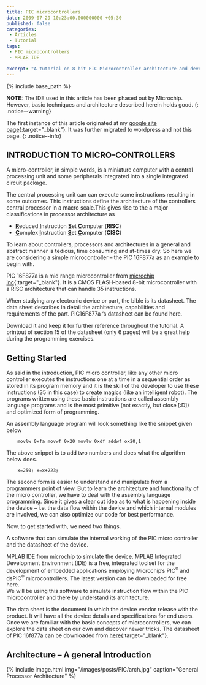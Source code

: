 ```yaml
---
title: PIC microcontrollers
date: 2009-07-29 10:23:00.000000000 +05:30
published: false 
categories: 
 - Articles
 - Tutorial
tags: 
 - PIC microcontrollers
 - MPLAB IDE

excerpt: "A tutorial on 8 bit PIC Microcontroller architecture and development tools"
---
```

<style>
div {
    text-align: justify;
    text-justify: inter-word;
}
</style>


{% include base_path %}

<b>NOTE:</b> The IDE used in this article has been phased out by Microchip. However, basic techniques and architecture described herein holds good. 
{: .notice--warning}

The first instance of this article originated at my [google site page](https://sites.google.com/site/vysakhpillai/pic-microcontrollers){:target="_blank"}. It was further migrated to wordpress and not this page. 
{: .notice--info}

## INTRODUCTION TO MICRO-CONTROLLERS

A micro-controller, in simple words, is a miniature computer with a central processing unit and some peripherals integrated into a single integrated circuit package.

The central processing unit can can execute some instructions resulting in some outcomes. This instructions define the architecture of the controllers central processor in a macro scale.This gives rise to the a major classifications in processor architecture as

-   <u><b>R</b></u>educed <u><b>I</b></u>nstruction <u><b>S</b></u>et <u><b>C</b></u>omputer (<b>RISC</b>)
-   <u><b>C</b></u>omplex <u><b>I</b></u>nstruction <u><b>S</b></u>et <u><b>C</b></u>omputer (<b>CISC</b>)

To learn about controllers, processors and architectures in a general and abstract manner is tedious, time consuming and at-times dry. So here we are considering a simple microcontroller – the PIC 16F877a as an example to begin with.

PIC 16F877a is a mid range microcontroller from [microchip inc](www.microchip.com){:target="_blank"}. It is a CMOS FLASH-based 8-bit microcontroller with a RISC architecture that can handle 35 instructions.

When studying any electronic device or part, the bible is its datasheet. The data sheet describes in detail the architecture, capabilities and requirements of the part. PIC16F877a ‘s datasheet can be found here.

Download it and keep it for further reference throughout the tutorial. A printout of section 15 of the datasheet (only 6 pages) will be a great help during the programming exercises.

## Getting Started

As said in the introduction, PIC micro controller, like any other micro controller executes the instructions one at a time in a sequential order as stored in its program memory and it is the skill of the developer to use these instructions (35 in this case) to create magics (like an intelligent robot). The programs written using these basic instructions are called assembly language programs and is the most primitive (not exactly, but close [:D]) and optimized form of programming.

An assembly language program will look something like the snippet given below   

```
	movlw 0xfa movwf 0x20 movlw 0xdf addwf ox20,1
```

The above snippet is to add two numbers and does what the algorithm below does. 

```
	x=250; x=x+223;
```

The second form is easier to understand and manipulate from a programmers point of view. But to learn the architecture and functionality of the micro controller, we have to deal with the assembly language programming. Since it gives a clear cut idea as to what is happening inside the device – i.e. the data flow within the device and which internal modules are involved, we can also optimize our code for best performance.

Now, to get started with, we need two things.

A software that can simulate the internal working of the PIC micro controller and the datasheet of the device.

MPLAB IDE from microchip to simulate the device. MPLAB Integrated Development Environment (IDE) is a free, integrated toolset for the development of embedded applications employing Microchip’s PIC<sup>®</sup> and dsPIC<sup>®</sup> microcontrollers. The latest version can be downloaded for free here.   
We will be using this software to simulate instruction flow within the PIC microcontroller and there by understand its architecture.

The data sheet is the document in which the device vendor release with the product. It will have all the device details and specifications for end users. Once we are familiar with the basic concepts of microcontrollers, we can explore the data sheet on our own and discover newer tricks. The datasheet of PIC 16f877a can be downloaded from [here](http://ww1.microchip.com/downloads/en/DeviceDoc/30292c.pdf){:target="_blank"}.

## Architecture – A general Introduction

{% include image.html
            img="/images/posts/PIC/arch.jpg"
            caption="General Processor Architecture" %}


